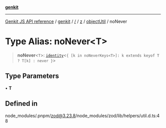 [**genkit**](../../../../../README.md)

***

[Genkit JS API reference](../../../../../../README.md) / [genkit](../../../../../README.md) / [/](../../../../../README.md) / [z](../../../README.md) / [objectUtil](../README.md) / noNever

# Type Alias: noNever\<T\>

> **noNever**\<`T`\>: [`identity`](identity.md)\<`{ [k in noNeverKeys<T>]: k extends keyof T ? T[k] : never }`\>

## Type Parameters

• **T**

## Defined in

node\_modules/.pnpm/zod@3.23.8/node\_modules/zod/lib/helpers/util.d.ts:48
